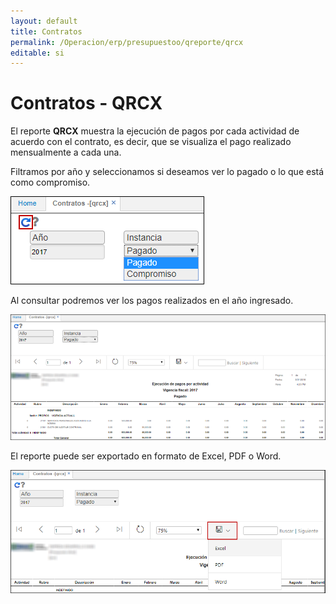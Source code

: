```yaml
---
layout: default
title: Contratos
permalink: /Operacion/erp/presupuestoo/qreporte/qrcx
editable: si
---
```


# Contratos - QRCX

El reporte **QRCX** muestra la ejecución de pagos por cada actividad de acuerdo con el contrato, es decir, que se visualiza el pago realizado mensualmente a cada una.  

Filtramos por año y seleccionamos si deseamos ver lo pagado o lo que está como compromiso.  

![](qrcx.png)

Al consultar podremos ver los pagos realizados en el año ingresado.  

![](qrcx1.png)

El reporte puede ser exportado en formato de Excel, PDF o Word.  

![](qrcx2.png)